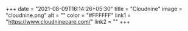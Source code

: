 +++
date = "2021-08-09T16:14:26+05:30"
title = "Cloudnine"
image = "cloudnine.png"
alt = ""
color = "#FFFFFF"
link1 = "https://www.cloudninecare.com/"
link2 = ""
+++